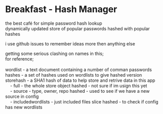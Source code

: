 # Breakfast - Hash Manager
the best café for simple password hash lookup<br>
dynamically updated store of popular passwords hashed with popular hashes 


i use github issues to remember ideas more then anything else 


getting some serious clashing on names in this;<br>
for reference;<br>
<br>
wordlist - a text document containing a number of comman passwords <br>
hashes - a set of hashes used on wordlists to give hashed version<br>
storehash - a SHA1 hash of data to help store and retrive data in this app<br>
&nbsp;&nbsp;&nbsp;&nbsp;- full - the whole store object hashed - not sure if im usign this yet<br>
&nbsp;&nbsp;&nbsp;&nbsp;- source - type, owner, repo hashed - used to see if we have a new source in config<br>
&nbsp;&nbsp;&nbsp;&nbsp;- includedwordlists - just included files slice hashed - to check if config has new wordlists <br>
